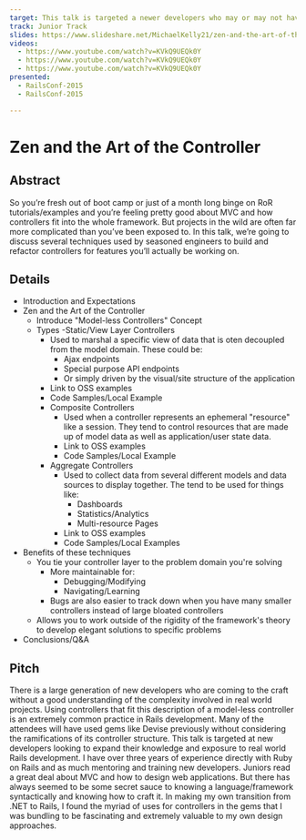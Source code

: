 ```yaml
---
target: This talk is targeted a newer developers who may or may not have seen their first production project.
track: Junior Track
slides: https://www.slideshare.net/MichaelKelly21/zen-and-the-art-of-the-controller-62823996
videos:
  - https://www.youtube.com/watch?v=KVkQ9UEQk0Y
  - https://www.youtube.com/watch?v=KVkQ9UEQk0Y
  - https://www.youtube.com/watch?v=KVkQ9UEQk0Y
presented:
  - RailsConf-2015
  - RailsConf-2015

---
```


# Zen and the Art of the Controller

## Abstract

So you’re fresh out of boot camp or just of a month long binge on RoR tutorials/examples and you’re feeling pretty good about MVC and how controllers fit into the whole framework.  But projects in the wild are often far more complicated than you’ve been exposed to.  In this talk, we’re going to discuss several techniques used by seasoned engineers to build and refactor controllers for features you’ll actually be working on.

## Details

- Introduction and Expectations
- Zen and the Art of the Controller
  - Introduce "Model-less Controllers" Concept
  - Types
    -Static/View Layer Controllers
      - Used to marshal a specific view of data that is oten decoupled from the model domain. These could be:
        - Ajax endpoints
        - Special purpose API endpoints
        - Or simply driven by the visual/site structure of the application
      - Link to OSS examples
      - Code Samples/Local Example
    - Composite Controllers
      - Used when a controller represents an ephemeral "resource" like a session. They tend to control resources that are made up of model data as well as application/user state data.
      - Link to OSS examples
      - Code Samples/Local Example
    - Aggregate Controllers
      - Used to collect data from several different models and data sources to display together. The tend to be used for things like:
        - Dashboards
        - Statistics/Analytics
        - Multi-resource Pages
      - Link to OSS examples
      - Code Samples/Local Examples
- Benefits of these techniques
  - You tie your controller layer to the problem domain you're solving
    - More maintainable for:
      - Debugging/Modifying
      - Navigating/Learning
    - Bugs are also easier to track down when you have many smaller controllers instead of large bloated controllers
  - Allows you to work outside of the rigidity of the framework's theory to develop elegant solutions to specific problems
- Conclusions/Q&A

## Pitch

There is a large generation of new developers who are coming to the craft without a good understanding of the complexity involved in real world projects.  Using controllers that fit this description of a model-less controller is an extremely common practice in Rails development.  Many of the attendees will have used gems like Devise previously without considering the ramifications of its controller structure.  This talk is targeted at new developers looking to expand their knowledge and exposure to real world Rails development.  I have over three years of experience directly with Ruby on Rails and as much mentoring and training new developers.  Juniors read a great deal about MVC and how to design web applications.  But there has always seemed to be some secret sauce to knowing a language/framework syntactically and knowing how to craft it.  In making my own transition from .NET to Rails, I found the myriad of uses for controllers in the gems that I was bundling to be fascinating and extremely valuable to my own design approaches.

